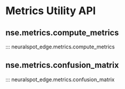 # Metrics Utility API

## nse.metrics.compute_metrics

::: neuralspot_edge.metrics.compute_metrics

## nse.metrics.confusion_matrix

::: neuralspot_edge.metrics.confusion_matrix
